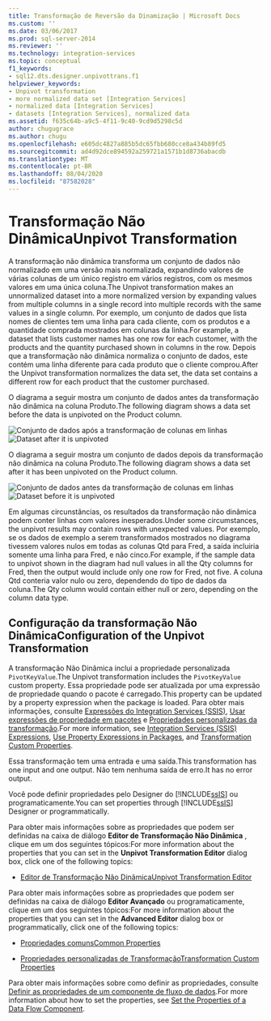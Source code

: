 ```yaml
---
title: Transformação de Reversão da Dinamização | Microsoft Docs
ms.custom: ''
ms.date: 03/06/2017
ms.prod: sql-server-2014
ms.reviewer: ''
ms.technology: integration-services
ms.topic: conceptual
f1_keywords:
- sql12.dts.designer.unpivottrans.f1
helpviewer_keywords:
- Unpivot transformation
- more normalized data set [Integration Services]
- normalized data [Integration Services]
- datasets [Integration Services], normalized data
ms.assetid: f635c64b-a9c5-4f11-9c40-9cd9d5298c5d
author: chugugrace
ms.author: chugu
ms.openlocfilehash: e605dc4827a885b5dc65fbb680cce8a434b89fd5
ms.sourcegitcommit: ad4d92dce894592a259721a1571b1d8736abacdb
ms.translationtype: MT
ms.contentlocale: pt-BR
ms.lasthandoff: 08/04/2020
ms.locfileid: "87582028"
---
```

# <a name="unpivot-transformation"></a><span data-ttu-id="87ade-102">Transformação Não Dinâmica</span><span class="sxs-lookup"><span data-stu-id="87ade-102">Unpivot Transformation</span></span>
  <span data-ttu-id="87ade-103">A transformação não dinâmica transforma um conjunto de dados não normalizado em uma versão mais normalizada, expandindo valores de várias colunas de um único registro em vários registros, com os mesmos valores em uma única coluna.</span><span class="sxs-lookup"><span data-stu-id="87ade-103">The Unpivot transformation makes an unnormalized dataset into a more normalized version by expanding values from multiple columns in a single record into multiple records with the same values in a single column.</span></span> <span data-ttu-id="87ade-104">Por exemplo, um conjunto de dados que lista nomes de clientes tem uma linha para cada cliente, com os produtos e a quantidade comprada mostrados em colunas da linha.</span><span class="sxs-lookup"><span data-stu-id="87ade-104">For example, a dataset that lists customer names has one row for each customer, with the products and the quantity purchased shown in columns in the row.</span></span> <span data-ttu-id="87ade-105">Depois que a transformação não dinâmica normaliza o conjunto de dados, este contém uma linha diferente para cada produto que o cliente comprou.</span><span class="sxs-lookup"><span data-stu-id="87ade-105">After the Unpivot transformation normalizes the data set, the data set contains a different row for each product that the customer purchased.</span></span>  
  
 <span data-ttu-id="87ade-106">O diagrama a seguir mostra um conjunto de dados antes da transformação não dinâmica na coluna Produto.</span><span class="sxs-lookup"><span data-stu-id="87ade-106">The following diagram shows a data set before the data is unpivoted on the Product column.</span></span>  
  
 <span data-ttu-id="87ade-107">![Conjunto de dados após a transformação de colunas em linhas](../../media/mw-dts-18.gif "Conjunto de dados após a transformação de colunas em linhas")</span><span class="sxs-lookup"><span data-stu-id="87ade-107">![Dataset after it is unpivoted](../../media/mw-dts-18.gif "Dataset after it is unpivoted")</span></span>  
  
 <span data-ttu-id="87ade-108">O diagrama a seguir mostra um conjunto de dados depois da transformação não dinâmica na coluna Produto.</span><span class="sxs-lookup"><span data-stu-id="87ade-108">The following diagram shows a data set after it has been unpivoted on the Product column.</span></span>  
  
 <span data-ttu-id="87ade-109">![Conjunto de dados antes da transformação de colunas em linhas](../../media/mw-dts-17.gif "Conjunto de dados antes da transformação de colunas em linhas")</span><span class="sxs-lookup"><span data-stu-id="87ade-109">![Dataset before it is unpivoted](../../media/mw-dts-17.gif "Dataset before it is unpivoted")</span></span>  
  
 <span data-ttu-id="87ade-110">Em algumas circunstâncias, os resultados da transformação não dinâmica podem conter linhas com valores inesperados.</span><span class="sxs-lookup"><span data-stu-id="87ade-110">Under some circumstances, the unpivot results may contain rows with unexpected values.</span></span> <span data-ttu-id="87ade-111">Por exemplo, se os dados de exemplo a serem transformados mostrados no diagrama tivessem valores nulos em todas as colunas Qtd para Fred, a saída incluiria somente uma linha para Fred, e não cinco.</span><span class="sxs-lookup"><span data-stu-id="87ade-111">For example, if the sample data to unpivot shown in the diagram had null values in all the Qty columns for Fred, then the output would include only one row for Fred, not five.</span></span> <span data-ttu-id="87ade-112">A coluna Qtd conteria valor nulo ou zero, dependendo do tipo de dados da coluna.</span><span class="sxs-lookup"><span data-stu-id="87ade-112">The Qty column would contain either null or zero, depending on the column data type.</span></span>  
  
## <a name="configuration-of-the-unpivot-transformation"></a><span data-ttu-id="87ade-113">Configuração da transformação Não Dinâmica</span><span class="sxs-lookup"><span data-stu-id="87ade-113">Configuration of the Unpivot Transformation</span></span>  
 <span data-ttu-id="87ade-114">A transformação Não Dinâmica inclui a propriedade personalizada `PivotKeyValue`.</span><span class="sxs-lookup"><span data-stu-id="87ade-114">The Unpivot transformation includes the `PivotKeyValue` custom property.</span></span> <span data-ttu-id="87ade-115">Essa propriedade pode ser atualizada por uma expressão de propriedade quando o pacote é carregado.</span><span class="sxs-lookup"><span data-stu-id="87ade-115">This property can be updated by a property expression when the package is loaded.</span></span> <span data-ttu-id="87ade-116">Para obter mais informações, consulte [Expressões do Integration Services &#40;SSIS&#41;](../../expressions/integration-services-ssis-expressions.md), [Usar expressões de propriedade em pacotes](../../expressions/use-property-expressions-in-packages.md) e [Propriedades personalizadas da transformação](transformation-custom-properties.md).</span><span class="sxs-lookup"><span data-stu-id="87ade-116">For more information, see [Integration Services &#40;SSIS&#41; Expressions](../../expressions/integration-services-ssis-expressions.md), [Use Property Expressions in Packages](../../expressions/use-property-expressions-in-packages.md), and [Transformation Custom Properties](transformation-custom-properties.md).</span></span>  
  
 <span data-ttu-id="87ade-117">Essa transformação tem uma entrada e uma saída.</span><span class="sxs-lookup"><span data-stu-id="87ade-117">This transformation has one input and one output.</span></span> <span data-ttu-id="87ade-118">Não tem nenhuma saída de erro.</span><span class="sxs-lookup"><span data-stu-id="87ade-118">It has no error output.</span></span>  
  
 <span data-ttu-id="87ade-119">Você pode definir propriedades pelo Designer do [!INCLUDE[ssIS](../../../includes/ssis-md.md)] ou programaticamente.</span><span class="sxs-lookup"><span data-stu-id="87ade-119">You can set properties through [!INCLUDE[ssIS](../../../includes/ssis-md.md)] Designer or programmatically.</span></span>  
  
 <span data-ttu-id="87ade-120">Para obter mais informações sobre as propriedades que podem ser definidas na caixa de diálogo **Editor de Transformação Não Dinâmica** , clique em um dos seguintes tópicos:</span><span class="sxs-lookup"><span data-stu-id="87ade-120">For more information about the properties that you can set in the **Unpivot Transformation Editor** dialog box, click one of the following topics:</span></span>  
  
-   [<span data-ttu-id="87ade-121">Editor de Transformação Não Dinâmica</span><span class="sxs-lookup"><span data-stu-id="87ade-121">Unpivot Transformation Editor</span></span>](../../unpivot-transformation-editor.md)  
  
 <span data-ttu-id="87ade-122">Para obter mais informações sobre as propriedades que podem ser definidas na caixa de diálogo **Editor Avançado** ou programaticamente, clique em um dos seguintes tópicos:</span><span class="sxs-lookup"><span data-stu-id="87ade-122">For more information about the properties that you can set in the **Advanced Editor** dialog box or programmatically, click one of the following topics:</span></span>  
  
-   [<span data-ttu-id="87ade-123">Propriedades comuns</span><span class="sxs-lookup"><span data-stu-id="87ade-123">Common Properties</span></span>](../../common-properties.md)  
  
-   [<span data-ttu-id="87ade-124">Propriedades personalizadas de Transformação</span><span class="sxs-lookup"><span data-stu-id="87ade-124">Transformation Custom Properties</span></span>](transformation-custom-properties.md)  
  
 <span data-ttu-id="87ade-125">Para obter mais informações sobre como definir as propriedades, consulte [Definir as propriedades de um componente de fluxo de dados](../set-the-properties-of-a-data-flow-component.md).</span><span class="sxs-lookup"><span data-stu-id="87ade-125">For more information about how to set the properties, see [Set the Properties of a Data Flow Component](../set-the-properties-of-a-data-flow-component.md).</span></span>  
  
  
